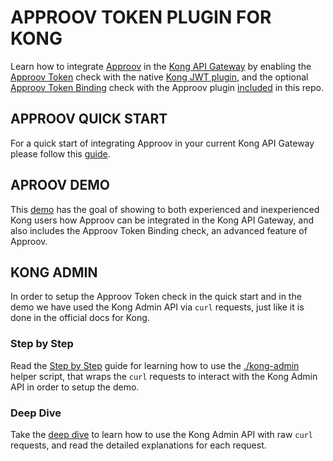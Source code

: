 # APPROOV TOKEN PLUGIN FOR KONG

Learn how to integrate [Approov](https://approov.io) in the [Kong API Gateway](https://konghq.com/kong/) by enabling the [Approov Token](https://www.approov.io/docs/latest/approov-usage-documentation/#approov-tokens) check with the native [Kong JWT plugin](https://docs.konghq.com/hub/kong-inc/jwt/), and the optional [Approov Token Binding](https://www.approov.io/docs/latest/approov-usage-documentation/#token-binding) check with the Approov plugin [included](/kong-plugin) in this repo.

## APPROOV QUICK START

For a quick start of integrating Approov in your current Kong API Gateway please follow this [guide](/docs/APPROOV_QUICK_START.md).


## APROOV DEMO

This [demo](/docs/APPROOV_KONG_PLUGIN_DEMO.md) has the goal of showing to both experienced and inexperienced Kong users how Approov can be integrated in the Kong API Gateway, and also includes the Approov Token Binding check, an advanced feature of Approov.


## KONG ADMIN

In order to setup the Approov Token check in the quick start and in the demo we have used the Kong Admin API via `curl` requests, just like it is done in the official docs for Kong.

### Step by Step

Read the [Step by Step](/docs/KONG_ADMIN_API_STEP_BY_STEP.md) guide for learning how to use the [./kong-admin](/bin/kong-admin.sh) helper script, that wraps the `curl` requests to interact with the Kong Admin API in order to setup the demo.

### Deep Dive

Take the [deep dive](/docs/KONG_ADMIN_API_DEEP_DIVE.md) to learn how to use the Kong Admin API with raw `curl` requests, and read the detailed explanations for each request.
